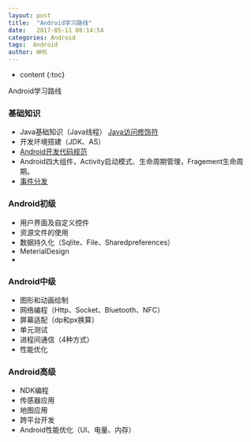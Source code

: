 ```yaml
---
layout: post
title:  "Android学习路线"
date:   2017-05-11 08:14:54
categories: Android
tags:  Android
author: WHS
---
```


* content
{:toc}

Android学习路线





### 基础知识

* Java基础知识（Java线程）
  [Java访问修饰符](http://www.cnblogs.com/tjudzj/p/4443066.html)
* 开发坏境搭建（JDK、AS）
* [Android开发代码规范](http://wuhongsheng.top/2017/04/11/Android%E5%BC%80%E5%8F%91%E8%A7%84%E8%8C%83/)
* Android四大组件，Activity启动模式、生命周期管理，Fragement生命周期。
* [事件分发](http://www.cnblogs.com/linjzong/p/4191891.html)



### Android初级

* 用户界面及自定义控件
* 资源文件的使用
* 数据持久化（Sqlite、File、Sharedpreferences）
* MeterialDesign
* 

### Android中级

* 图形和动画绘制
* 网络编程（Http、Socket、Bluetooth、NFC）
* 屏幕适配（dp和px换算）
* 单元测试
* 进程间通信（4种方式）
* 性能优化

### Android高级

* NDK编程
* 传感器应用
* 地图应用
* 跨平台开发
* Android性能优化（UI、电量、内存）







